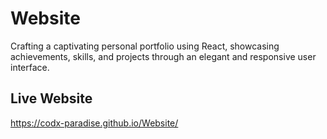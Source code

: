 # Website
 Crafting a captivating personal portfolio using React, showcasing achievements, skills, and projects through an elegant and responsive user interface.
 
## Live Website

https://codx-paradise.github.io/Website/
